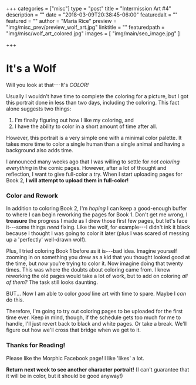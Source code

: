 +++
categories = ["misc"]
type = "post"
title = "Intermission Art #4"
description = ""
date = "2018-03-09T20:38:45-06:00"
featuredalt = ""
featured = ""
author = "Maria Rice"
preview = "img/misc_prev/preview_wolf_art.jpg"
linktitle = ""
featuredpath = "img/misc/wolf_art_colored.jpg"
images = [ "img/main/seo_image.jpg" ]

+++

# It's a Wolf

Will you look at that---It's *COLOR!*

Usually I wouldn't have time to complete the coloring for 
a picture, but I got this portrait done in less than two days, 
including the coloring. This fact alone suggests two things:

1. I'm finally figuring out how I like my coloring, and
2. I have the ability to color in a short amount of time 
after all.

However, this portrait is a very simple one with a minimal 
color palette. It takes more time to color a single human 
than a single animal and having a background also adds time. 

I announced many weeks ago that I was willing to settle for 
*not coloring everything* in the comic pages. However, after a 
lot of thought and reflection, I want to give full-color a 
try. When I start uploading pages for Book 2, **I will attempt
to upload them in full-color!**  

### Color and Rework

In addition to coloring Book 2, I'm *hoping* I can keep a 
good-enough buffer to where I can begin reworking the pages 
for Book 1. Don't get me wrong, I **treasure** the progress I 
made as I drew those first few pages, but let's face it---some 
things *need* fixing. Like the wolf, for example---I didn't ink 
it black because I thought I was going to color it later (plus 
I was scared of messing up a 'perfectly' well-drawn wolf). 

Plus, I tried coloring Book 1 before as it is---bad idea. 
Imagine yourself zooming in on something you drew as a kid 
that you thought looked good at the time, but *now* you're 
trying to color it. Now imagine doing that twenty times. 
This was where the doubts about coloring came from. I knew 
reworking the old pages would take a lot of work, but to add 
on coloring *all of them?* The task still looks daunting. 

BUT... Now I am able to color *good* line art with time to 
spare. Maybe I *can* do this.

Therefore, I'm going to try out coloring pages to be 
uploaded for the first time ever. Keep in mind, though, if the 
schedule gets too much for me to handle, I'll just revert back 
to black and white pages. Or take a break. We'll figure out 
how we'll cross that bridge when we get to it. 

### Thanks for Reading!

Please like the Morphic Facebook page! I like 'likes' a lot.

**Return next week to see another character portrait!** (I can't 
guarantee that it will be in color, but it should be good 
anyway!)


